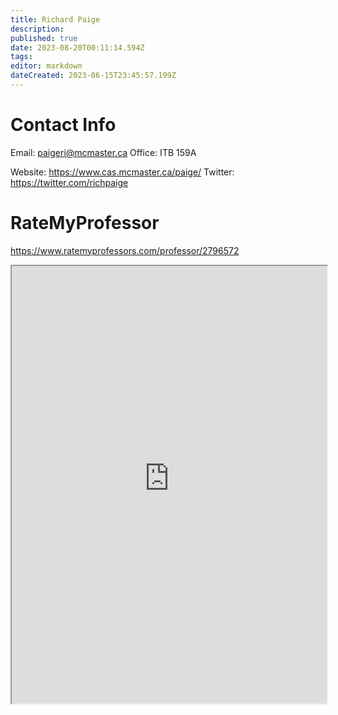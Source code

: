 ```yaml
---
title: Richard Paige
description: 
published: true
date: 2023-08-20T00:11:14.594Z
tags: 
editor: markdown
dateCreated: 2023-06-15T23:45:57.199Z
---
```


# Contact Info
Email: paigeri@mcmaster.ca
Office: ITB 159A

Website: https://www.cas.mcmaster.ca/paige/
Twitter: https://twitter.com/richpaige

# RateMyProfessor
https://www.ratemyprofessors.com/professor/2796572
<iframe src="https://www.ratemyprofessors.com/professor/2796572" title="RateMyProfessors" width=100% height=700px />